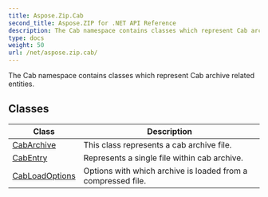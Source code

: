 ```yaml
---
title: Aspose.Zip.Cab
second_title: Aspose.ZIP for .NET API Reference
description: The Cab namespace contains classes which represent Cab archive related entities
type: docs
weight: 50
url: /net/aspose.zip.cab/
---
```

The Cab namespace contains classes which represent Cab archive related entities.

## Classes

| Class | Description |
| --- | --- |
| [CabArchive](./cabarchive/) | This class represents a cab archive file. |
| [CabEntry](./cabentry/) | Represents a single file within cab archive. |
| [CabLoadOptions](./cabloadoptions/) | Options with which archive is loaded from a compressed file. |



